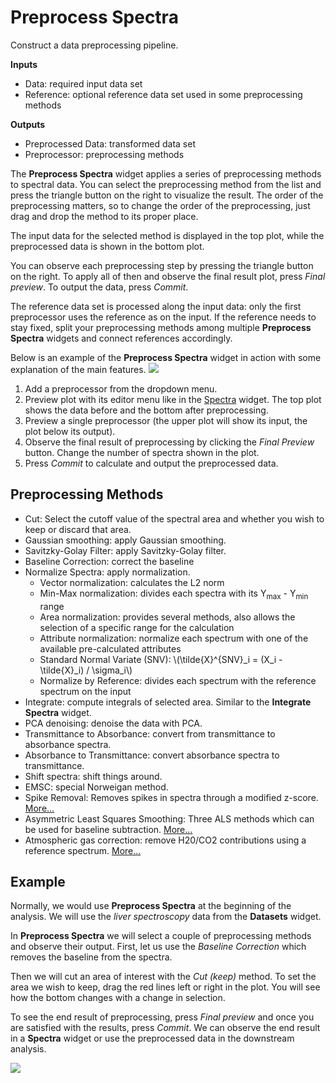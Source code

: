 Preprocess Spectra
==================

Construct a data preprocessing pipeline.

**Inputs**

- Data: required input data set
- Reference: optional reference data set used in some preprocessing methods

**Outputs**

- Preprocessed Data: transformed data set
- Preprocessor: preprocessing methods

The **Preprocess Spectra** widget applies a series of preprocessing methods to spectral data. You can select the preprocessing method from the list and press the triangle button on the right to visualize the result. The order of the preprocessing matters, so to change the order of the preprocessing, just drag and drop the method to its proper place.

The input data for the selected method is displayed in the top plot, while the preprocessed data is shown in the bottom plot.

You can observe each preprocessing step by pressing the triangle button on the right. To apply all of then and observe the final result plot, press *Final preview*. To output the data, press *Commit*.

The reference data set is processed along the input data: only the first preprocessor uses the reference as on the input. If the reference needs to stay fixed, split your preprocessing methods among multiple **Preprocess Spectra** widgets and connect references accordingly.

Below is an example of the **Preprocess Spectra** widget in action with some explanation of the main features.
![](images/Preprocess-Spectra-stamped.png)

1. Add a preprocessor from the dropdown menu.
2. Preview plot with its editor menu like in the [Spectra](spectra.md) widget. The top plot shows the data before and the bottom after preprocessing.
3. Preview a single preprocessor (the upper plot will show its input, the plot below its output).
4. Observe the final result of preprocessing by clicking the _Final Preview_ button. Change the number of spectra shown in the plot.
5. Press *Commit* to calculate and output the preprocessed data.

Preprocessing Methods
---------------------

- Cut: Select the cutoff value of the spectral area and whether you wish to keep or discard that area.
- Gaussian smoothing: apply Gaussian smoothing.
- Savitzky-Golay Filter: apply Savitzky-Golay filter.
- Baseline Correction: correct the baseline
- Normalize Spectra: apply normalization.
  - Vector normalization: calculates the L2 norm
  - Min-Max normalization: divides each spectra with its Y<sub>max</sub> - Y<sub>min</sub> range
  - Area normalization: provides several methods, also allows the selection of a specific range for the calculation
  - Attribute normalization: normalize each spectrum with one of the available pre-calculated attributes
  - Standard Normal Variate (SNV): \\(\tilde{X}^{SNV}_i = (X_i - \tilde{X}_i) / \sigma_i\\)
  - Normalize by Reference: divides each spectrum with the reference spectrum on the input
- Integrate: compute integrals of selected area. Similar to the **Integrate Spectra** widget.
- PCA denoising: denoise the data with PCA.
- Transmittance to Absorbance: convert from transmittance to absorbance spectra.
- Absorbance to Transmittance: convert absorbance spectra to transmittance.
- Shift spectra: shift things around.
- EMSC: special Norweigan method.
- Spike Removal: Removes spikes in spectra through a modified z-score. [More...](SpikeRemoval.md)
- Asymmetric Least Squares Smoothing: Three ALS methods which can be used for baseline subtraction. [More...](als.md)
- Atmospheric gas correction: remove H20/CO2 contributions using a reference spectrum. [More...](atmcorr.md)

Example
-------

Normally, we would use **Preprocess Spectra** at the beginning of the analysis. We will use the *liver spectroscopy* data from the **Datasets** widget.

In **Preprocess Spectra** we will select a couple of preprocessing methods and observe their output. First, let us use the *Baseline Correction* which removes the baseline from the spectra.

Then we will cut an area of interest with the *Cut (keep)* method. To set the area we wish to keep, drag the red lines left or right in the plot. You will see how the bottom changes with a change in selection.

To see the end result of preprocessing, press *Final preview* and once you are satisfied with the results, press *Commit*. We can observe the end result in a **Spectra** widget or use the preprocessed data in the downstream analysis.

![](images/Preprocess-Spectra-Example.png)
